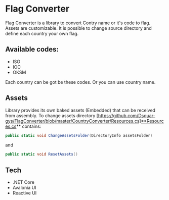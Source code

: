 # Flag Converter
Flag Converter is a library to convert Contry name or it's code to flag.
Assets are customizable. It is possible to change source directory and define each
country your own flag.
## Available codes:
- ISO
- IOC
- OKSM

Each country can be got be these codes. Or you can use country name.
## Assets
Library provides its own baked assets (Embedded) that can be received from assembly.
To change assets directory [https://github.com/Dsquar-gys/FlagConverter/blob/master/CountryConverter/Resources.cs]**Resources.cs** contains:
```cs
public static void ChangeAssetsFolder(DirectoryInfo assetsFolder)
```
and
```cs
public static void ResetAssets()
```
## Tech
- .NET Core
- Avalonia UI
- Reactive UI
